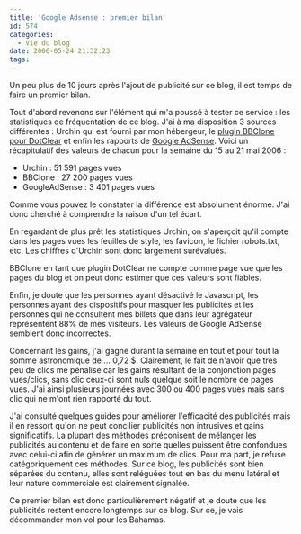 ```yaml
---
title: 'Google Adsense : premier bilan'
id: 574
categories:
  - Vie du blog
date: 2006-05-24 21:32:23
tags:
---
```


Un peu plus de 10 jours après l'ajout de publicité sur ce blog, il est temps de faire un premier bilan.

Tout d'abord revenons sur l'élément qui m'a poussé à tester ce service&nbsp;: les statistiques de fréquentation de ce blog. J'ai à ma disposition 3 sources différentes&nbsp;: Urchin qui est fourni par mon hébergeur, le [plugin BBClone pour DotClear](http://znarf.h6e.net/blog/?2004/09/11/87-bbclone-4-dotclear) et enfin les rapports de [Google AdSense](http://www.google.com/adsense/). Voici un récapitulatif des valeurs de chacun pour la semaine du 15 au 21 mai 2006&nbsp;:

*   Urchin&nbsp;: 51 591 pages vues
*   BBClone&nbsp;: 27 200 pages vues
*   GoogleAdSense&nbsp;: 3 401 pages vues 

Comme vous pouvez le constater la différence est absolument énorme. J'ai donc cherché à comprendre la raison d'un tel écart.

En regardant de plus prêt les statistiques Urchin, on s'aperçoit qu'il compte dans les pages vues les feuilles de style, les favicon, le fichier robots.txt, etc. Les chiffres d'Urchin sont donc largement surévalués.

BBClone en tant que plugin DotClear ne compte comme page vue que les pages du blog et on peut donc estimer que ces valeurs sont fiables.

Enfin, je doute que les personnes ayant désactivé le Javascript, les personnes ayant des dispositifs pour masquer les publicités et les personnes qui ne consultent mes billets que dans leur agrégateur représentent 88% de mes visiteurs. Les valeurs de Google AdSense semblent donc incorrectes.

Concernant les gains, j'ai gagné durant la semaine en tout et pour tout la somme astronomique de … 0,72 $. Clairement, le fait de n'avoir que très peu de clics me pénalise car les gains résultant de la conjonction pages vues/clics, sans clic ceux-ci sont nuls quelque soit le nombre de pages vues. J'ai ainsi plusieurs journées avec 300 ou 400 pages vues mais sans clic qui ne m'ont rien rapporté du tout.

J'ai consulté quelques guides pour améliorer l'efficacité des publicités mais il en ressort qu'on ne peut concilier publicités non intrusives et gains significatifs. La plupart des méthodes préconisent de mélanger les publicités au contenu et de faire en sorte quelles puissent être confondues avec celui-ci afin de générer un maximum de clics. Pour ma part, je refuse catégoriquement ces méthodes. Sur ce blog, les publicités sont bien séparées du contenu, elles sont reléguées tout en bas du menu latéral et leur nature commerciale est clairement signalée.

Ce premier bilan est donc particulièrement négatif et je doute que les publicités restent encore longtemps sur ce blog. Sur ce, je vais décommander mon vol pour les Bahamas.